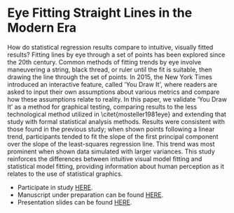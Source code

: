 # Eye Fitting Straight Lines in the Modern Era

How do statistical regression results compare to intuitive, visually fitted results? Fitting lines by eye through a set of points has been explored since the 20th century. Common methods of fitting trends by eye involve maneuvering a string, black thread, or ruler until the fit is suitable, then drawing the line through the set of points. In 2015, the New York Times introduced an interactive feature, called 'You Draw It', where readers are asked to input their own assumptions about various metrics and compare how these assumptions relate to reality. In this paper, we validate ‘You Draw It’ as a method for graphical testing, comparing results to the less technological method utilized in \citet{mosteller1981eye} and extending that study with formal statistical analysis methods. Results were consistent with those found in the previous study; when shown points following a linear trend, participants tended to fit the slope of the first principal component over the slope of the least-squares regression line. This trend was most prominent when shown data simulated with larger variances. This study reinforces the differences between intuitive visual model fitting and statistical model fitting, providing information about human perception as it relates to the use of statistical graphics.

+ Participate in study [HERE](https://emily-robinson.shinyapps.io/you-draw-it-pilot-app/).
+ Manuscript under preparation can be found [HERE](https://earobinson95.github.io/Eye-Fitting-Straight-Lines-in-the-Modern-Era/Eye-Fitting-Straight-Lines-in-the-Modern-Era.pdf).
+ Presentation slides can be found [HERE](https://earobinson95.github.io/presentations/Conferences/2021-MidwestWISC/index.html#1).
 

